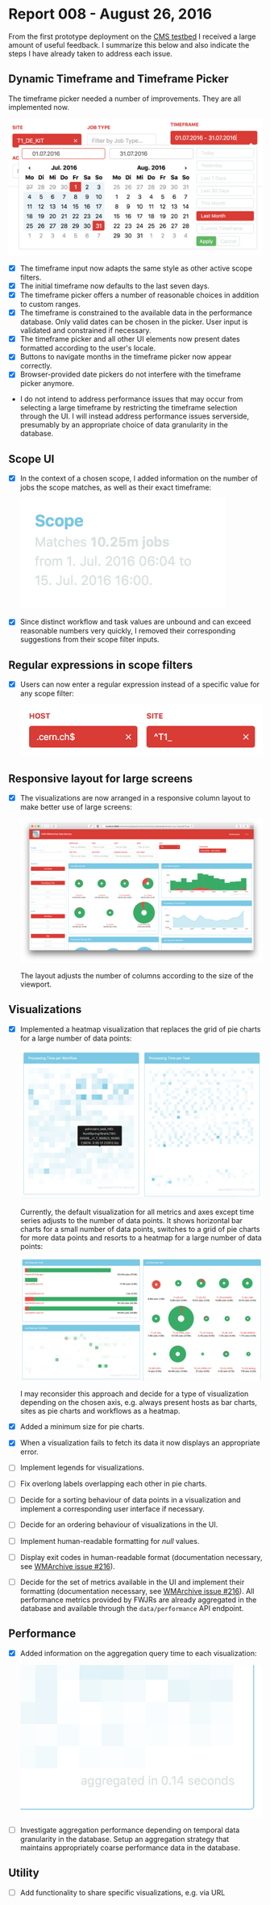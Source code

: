 # Report 008 - August 26, 2016

From the first prototype deployment on the [CMS testbed](https://cmsweb-testbed.cern.ch/wmarchive/web/performance) I received a large amount of useful feedback. I summarize this below and also indicate the steps I have already taken to address each issue.

## Dynamic Timeframe and Timeframe Picker

The timeframe picker needed a number of improvements. They are all implemented now.

![Timeframe picker](images/008/timeframe_picker.png)

- [x] The timeframe input now adapts the same style as other active scope filters.
- [x] The initial timeframe now defaults to the last seven days.
- [x] The timeframe picker offers a number of reasonable choices in addition to custom ranges.
- [x] The timeframe is constrained to the available data in the performance database. Only valid dates can be chosen in the picker. User input is validated and constrained if necessary.
- [x] The timeframe picker and all other UI elements now present dates formatted according to the user's locale.
- [x] Buttons to navigate months in the timeframe picker now appear correctly.
- [x] Browser-provided date pickers do not interfere with the timeframe picker anymore.

- I do not intend to address performance issues that may occur from selecting a large timeframe by restricting the timeframe selection through the UI. I will instead address performance issues serverside, presumably by an appropriate choice of data granularity in the database.


## Scope UI

- [x] In the context of a chosen scope, I added information on the number of jobs the scope matches, as well as their exact timeframe:

  ![Scope description](images/008/scope_desc.png)
- [x] Since distinct workflow and task values are unbound and can exceed reasonable numbers very quickly, I removed their corresponding suggestions from their scope filter inputs.

## Regular expressions in scope filters

- [x] Users can now enter a regular expression instead of a specific value for any scope filter:

  ![Regex filters](images/008/regex_filters.png)

## Responsive layout for large screens

- [x] The visualizations are now arranged in a responsive column layout to make better use of large screens:

  ![Responsive layout (large)](images/008/responsive_large.png)

  The layout adjusts the number of columns according to the size of the viewport.

## Visualizations

- [x] Implemented a heatmap visualization that replaces the grid of pie charts for a large number of data points:

  ![Heatmap](images/008/heatmap.png)

  Currently, the default visualization for all metrics and axes except time series adjusts to the number of data points. It shows horizontal bar charts for a small number of data points, switches to a grid of pie charts for more data points and resorts to a heatmap for a large number of data points:

  ![Responsive visualization](images/008/responsive_visualization.png)

  I may reconsider this approach and decide for a type of visualization depending on the chosen axis, e.g. always present hosts as bar charts, sites as pie charts and workflows as a heatmap.
- [x] Added a minimum size for pie charts.
- [x] When a visualization fails to fetch its data it now displays an appropriate error.
- [ ] Implement legends for visualizations.
- [ ] Fix overlong labels overlapping each other in pie charts.
- [ ] Decide for a sorting behaviour of data points in a visualization and implement a corresponding user interface if necessary.
- [ ] Decide for an ordering behaviour of visualizations in the UI.
- [ ] Implement human-readable formatting for _null_ values.
- [ ] Display exit codes in human-readable format (documentation necessary, see [WMArchive issue #216](https://github.com/dmwm/WMArchive/issues/216)).
- [ ] Decide for the set of metrics available in the UI and implement their formatting (documentation necessary, see [WMArchive issue #216](https://github.com/dmwm/WMArchive/issues/216)). All performance metrics provided by FWJRs are already aggregated in the database and available through the `data/performance` API endpoint.

## Performance

- [x] Added information on the aggregation query time to each visualization:

  ![Query time](images/008/query_time.png)
- [ ] Investigate aggregation performance depending on temporal data granularity in the database. Setup an aggregation strategy that maintains appropriately coarse performance data in the database.

## Utility

- [ ] Add functionality to share specific visualizations, e.g. via URL
